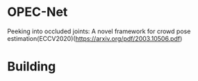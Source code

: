 # OPEC-Net
Peeking into occluded joints: A novel framework for crowd pose estimation(ECCV2020)(https://arxiv.org/pdf/2003.10506.pdf)

# Building

